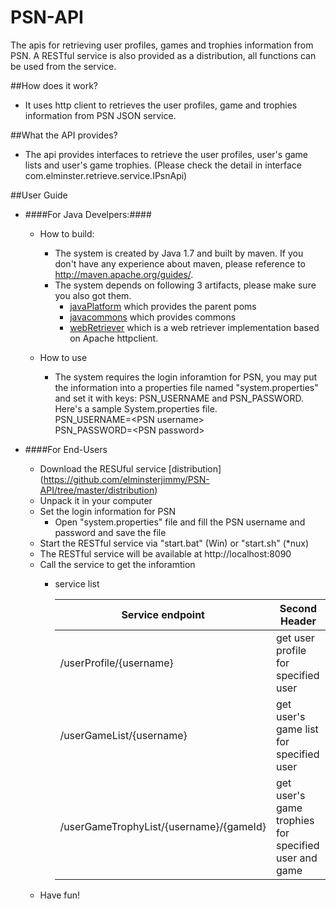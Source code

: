 # PSN-API
The apis for retrieving user profiles, games and trophies information from PSN.
A RESTful service is also provided as a distribution, all functions can be used from the service.

##How does it work?
- It uses http client to retrieves the user profiles, game and trophies information from PSN JSON service.

##What the API provides?
- The api provides interfaces to retrieve the user profiles, user's game lists and user's game trophies. (Please check the detail in interface com.elminster.retrieve.service.IPsnApi)

##User Guide
- ####For Java Develpers:####
    - How to build:
        - The system is created by Java 1.7 and built by maven. If you don't have any experience about maven, please reference to <http://maven.apache.org/guides/>.
        - The system depends on following 3 artifacts, please make sure you also got them.
            - [javaPlatform](https://github.com/elminsterjimmy/javaPlatform) which provides the parent poms
            - [javacommons](https://github.com/elminsterjimmy/javacommons) which provides commons
            - [webRetriever](https://github.com/elminsterjimmy/WebRetriever) which is a web retriever implementation based on Apache httpclient.

    - How to use
        - The system requires the login inforamtion for PSN, you may put the information into a properties file named "system.properties" and set it with keys: PSN_USERNAME and PSN_PASSWORD. Here's a sample System.properties file.  
PSN_USERNAME=\<PSN username\>  
PSN_PASSWORD=\<PSN password\>

- ####For End-Users
    - Download the RESUful service [distribution] (https://github.com/elminsterjimmy/PSN-API/tree/master/distribution)
    - Unpack it in your computer
    - Set the login information for PSN
        - Open "system.properties" file and fill the PSN username and password and save the file
    - Start the RESTful service via "start.bat" (Win) or "start.sh" (*nux)
    - The RESTful service will be available at http://localhost:8090
    - Call the service to get the inforamtion
        - service list

            | Service endpoint         | Second Header |    
            | ------------------------ | ------------- |    
            | /userProfile/{username}  | get user profile for specified user  |    
            | /userGameList/{username} | get user's game list for specified user  |    
            | /userGameTrophyList/{username}/{gameId} | get user's game trophies for specified user and game  |    
    - Have fun!
